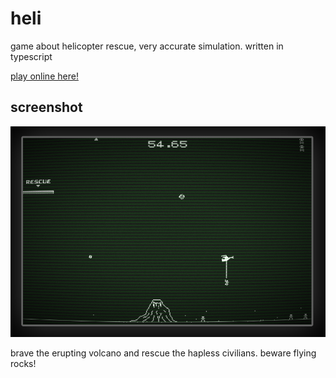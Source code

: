 # heli

game about helicopter rescue, very accurate simulation. written in typescript

[play online here!](https://rawgit.com/halbu/heli/master/index.html)


## screenshot

![helicopter action](https://raw.githubusercontent.com/halbu/heli/master/assets/screenshots/screenshot.png)

brave the erupting volcano and rescue the hapless civilians. beware flying rocks!
